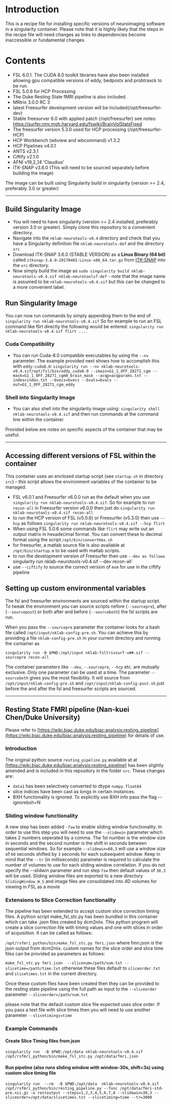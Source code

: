 #  Introduction
This is a recipe file for installing specific versions of neuroimaging software in a singularity container. Please note that it is highly likely that the steps in the recipe file will need changes as links to dependencies become inaccessible or fundamental changes

# Contents
* FSL 6.0.1. The CUDA 8.0 toolkit libraries have also been installed allowing gpu compatible versions of eddy, bedpostx and probtraxck to be run.
* FSL 5.0.6 for HCP Processing
* The Duke Resting State fMRI pipeline is also included.
* MRtrix 3.0.0 RC 3
* latest Freesurfer development version will be included(/opt/freesurfer-dev)
* Stable freesurver 6.0 with applied patch (/opt/freesurfer) see notes: https://surfer.nmr.mgh.harvard.edu/fswiki/BrainVolStatsFixed
* The freesurfer version 5.3.0 used for HCP processing (/opt/freesurfer-HCP)
* HCP Workbench (wbview and wbcommand) v1.3.2
* HCP Pipelines v4.0.1
* ANTS v2.3.1
* Ciftify v2.1.0
* AFNI v19,2_14 'Claudius'
* ITK-SNAP v3.6.0 (This will need to be sourced separately before building the image)
 

The image can be built using Singularity build in singularity (version >= 2.4, preferably 3.0 or greater)

---

## Build Singularity Image

* You will need to have singularity (version >= 2.4 installed, preferably version 3.0 or greater). Simply clone this repository to a convenient directory.
* Navigate into the `nklab-neurotools-v0.4` directory and check that you have a Singularity definition file `nklab-neurotools-def` and the directory `src` 
* Download ITK-SNAP 3.6.0 (STABLE VERSION) as a **Linux Binary (64 bit)** called  `itksnap-3.6.0-20170401-Linux-x86_64.tar.gz` from [ITK-SNAP](http://www.itksnap.org/pmwiki/pmwiki.php?n=Downloads.SNAP3) into the `src` directory.
* Now simply build the image as  `sudo singularity build nklab-neurotools-v0.4.sif nklab-neurotoolsf-def` - note that the image name is assumed to be `nklab-neurotools-v0.4.sif` but this can be changed to a more convenient label.

## Run Singularity Image
You can now run commands by simply appending them to the end of  `singularity run nklab-neurotools-v0.4.sif` So for example to run an FSL command like flirt directly the following would be entered: `singularity run nklab-neurotools-v0.4.sif flirt ....`

### Cuda Compatibility
* You can run Cuda-8.0 compatible executables by using the `--nv` parameter. The example provided next shows how to accomplish this with `eddy-cuda8.0`:
`singularity run --nv nklab-neurotools-v0.4.sif/opt/fsl/bin/eddy_cuda8.0 --imain=G1_1_OFF_28271_cgm --mask=G1_1_OFF_28271_cgm0_brain_mask --acqp=acqparams.txt --index=index.txt --bvecs=bvecs --bvals=bvals --out=G1_1_OFF_28271_cgm_eddy`

### Shell into Singularity Image
* You can also shell into the singularity image using: `singularity shell nklab-neurotools-v0.4.sif` and then run commands at the command line within the container.

Provided below are notes on specific aspects of the container that may be useful.

---

## Accessing different versions of FSL within the container
This container uses an enclosed startup script (see `startup.sh` in directory `src`) - this script allows the environment variables of the container to be managed.

* FSL v6.0.1 and Freesurfer v6.0.0 run as the default when you use `singularity run nklab-neurotools-v0.4.sif`. So for example to run `recon-all` in Freesurfer version v6.0.0 then just do `singularity run nklab-neurotools-v0.4.sif recon-all`
* to run the HCP version of FSL (v5.0.6) or Freesurfer (v5.3.0) then use `--hcp` as follows `singularity run nklab-neurotools-v0.4.sif --hcp flirt`
* When using FSL 5.0.6 some commands like `flirt` may write out an output matrix in hexadecimal format. You can convert these to decimal format using the script `/opt/bin/convertHex.sh`
* for freesurfer, a matlab source file is also available at `/opt/bin/startup.m` to be used with matlab scripts.
* to run the development version of Freesurfer  then use `--dev as follows `singularity run nklab-neurotools-v0.4.sif --dev recon-all`
* use `--ciftify` to source the correct version of `msm` for use in the ciftify pipeline

## Setting up custom environmental variables
The fsl and freesurfer environments are sourced within the startup script. To tweak the environment you can source scripts nefore (`--sourcepre`), after (`--sourcepost`) or both after and before (`--sourceboth`) the fsl scripts are run.

When you pass the `--sourcepre` parameter the container looks for a bash file called `/opt/input/nklab-config-pre.sh`. You can achieve this by providing a file `nklab-config-pre.sh` in your current directory and running the container as 

`singularity run -B $PWD:/opt/input nklab-fsltrixsurf-v##.sif --sourcepre recon-all`

The container parameters like `--dev`, `--sourcepre`, `--hcp` etc. are mutually exclusive. Only one parameter can be used at a time. The parameter `--sourceboth` gives you the most flexibility. It will source from `/opt/input/nklab-config-pre.sh` and `/opt/input/nklab-config-post.sh` just before the and after the fsl and freesurfer scripts are sourced.

---

## Resting State FMRI pipeline (Nan-kuei Chen/Duke University) 
Please refer to [https://wiki.biac.duke.edu/biac:analysis:resting_pipeline](https://wiki.biac.duke.edu/biac:analysis:resting_pipeline) for details of use.

### Introduction
The original python source  `resting_pipeline.py` available at at [https://wiki.biac.duke.edu/biac:analysis:resting_pipeline] has been slightly amended and is included in this repository in the folder `src`. These changes are:

* `data1` has been selectively converted to dtype `numpy.float64`
* slice indices have been cast as longs in certain instances.
* BXH functionality is ignored. To explicitly use BXH info pass the flag --ignorebxh=N

### Sliding window functionality
A new step has been added `-7sw` to enable sliding window functionality. In order to use this step you will need to use the `--slidewin` parameter which takes 2 numbers seperated by a comma. The 1st number is the window size in seconds and the second number is the shift in seconds between sequential windows. So for example `--slidewin=60,3` will use a window size of `60` seconds shifted by `3` seconds for each subsequent window. Keep in mind that the `--tr` (in milliseconds) parameter is required to calculate the number of volumes to use for each sliding window correlation. If you do not specify the --slidwin parameter and run step `7sw` then default values of `30,3` will be used. Sliding window files are exported to a new directory `SlidingWindow_W_S` and image files are consolidated into 4D volumes for viewing in FSL as a movie 

### Extensions to Slice Correction functionality
The pipeline has been extended to accept custom slice correction timing files. A python script make_fsl_stc.py has been bundled in this container which can take .json files created by dcm2niix. This python program will create a slice correction file with timing values and one with slices in order of acquisition. It can be called as follows:

`/opt/rsfmri_python/bin/make_fsl_stc.py fmri.json` where fmri.json is the json output from dcm2niix. custom names for the slice order and slice time files can be provided as parameters as follows:

`make_fsl_stc.py fmri.json  --slicenum=/path/num.txt --slicetime=/path/time.txt` otherwise these files default to `sliceorder.txt` and `slicetimes.txt` in the current directory.

Once these custom files have been created then they can be provided to the resting state pipeline using the full path as input to the `--sliceorder` parameter 
`--sliceorder=/path/num.txt`

please note that the default custom slice file expected uses slice order. If you pass a text file with slice times then you will need to use another parameter `--slicetimings=time` 


### Example Commands
#### Create Slice Timing files from json
`singularity run  -B $PWD:/opt/data nklab-neurotools-v0.4.sif /opt/rsfmri_python/bin/make_fsl_stc.py /opt/data/fmri.json`

#### Run pipeline (also runs sliding window with window-30s, shift=3s) using custom slice timing file
`singularity run  --rm  -B $PWD:/opt/data  nklab-neurotools-v0.4.sif  /opt/rsfmri_python/bin/resting_pipeline.py --func /opt/data/fmri-std-pre.nii.gz -o restoutput --steps=1,2,3,4,5,6,7,8 --slidewin=30,3 --sliceorder=/opt/data/slicetimes.txt --slicetiming=time --tr=3000`
